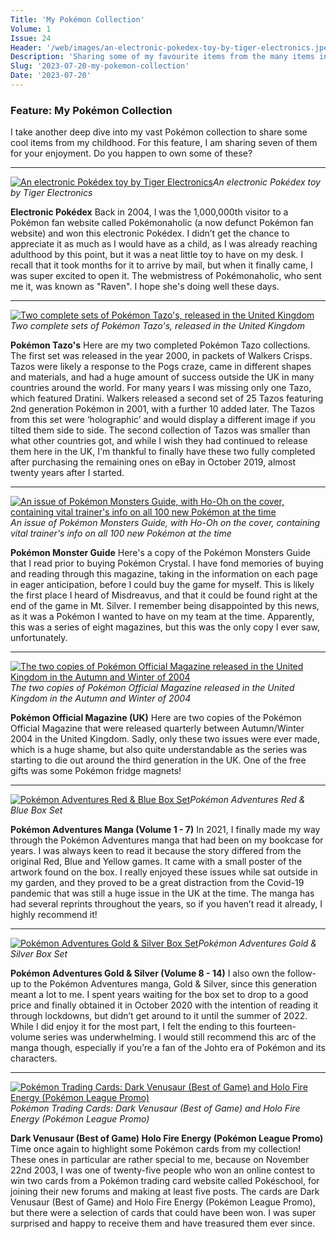 ```yaml
---
Title: 'My Pokémon Collection'
Volume: 1
Issue: 24
Header: '/web/images/an-electronic-pokedex-toy-by-tiger-electronics.jpeg'
Description: 'Sharing some of my favourite items from the many items in my Pokémon collection, plus the latest Pokémon news and more from our mailbag'
Slug: '2023-07-20-my-pokemon-collection'
Date: '2023-07-20'
---
```

### Feature: My Pokémon Collection
I take another deep dive into my vast Pokémon collection to share some cool items from my childhood. For this feature, I am sharing seven of them for your enjoyment. Do you happen to own some of these?
* * *

[![An electronic Pokédex toy by Tiger Electronics](/web/images/an-electronic-pokedex-toy-by-tiger-electronics.jpeg)](/web/images/an-electronic-pokedex-toy-by-tiger-electronics.jpeg)*An electronic Pokédex toy by Tiger Electronics*

**Electronic Pokédex**
Back in 2004, I was the 1,000,000th visitor to a Pokémon fan website called Pokémonaholic (a now defunct Pokémon fan website) and won this electronic Pokédex. I didn’t get the chance to appreciate it as much as I would have as a child, as I was already reaching adulthood by this point, but it was a neat little toy to have on my desk. I recall that it took months for it to arrive by mail, but when it finally came, I was super excited to open it. The webmistress of Pokémonaholic, who sent me it, was known as "Raven". I hope she's doing well these days.
* * *

[![Two complete sets of Pokémon Tazo's, released in the United Kingdom](/web/images/two-complete-sets-of-pokemon-tazos-released-in-the-united-kingdom.jpeg)](/web/images/two-complete-sets-of-pokemon-tazos-released-in-the-united-kingdom.jpeg)*Two complete sets of Pokémon Tazo's, released in the United Kingdom*

**Pokémon Tazo's**
Here are my two completed Pokémon Tazo collections. The first set was released in the year 2000, in packets of Walkers Crisps. Tazos were likely a response to the Pogs craze, came in different shapes and materials, and had a huge amount of success outside the UK in many countries around the world. For many years I was missing only one Tazo, which featured Dratini.
Walkers released a second set of 25 Tazos featuring 2nd generation Pokémon in 2001, with a further 10 added later. The Tazos from this set were ‘holographic’ and would display a different image if you tilted them side to side. The second collection of Tazos was smaller than what other countries got, and while I wish they had continued to release them here in the UK, I'm thankful to finally have these two fully completed after purchasing the remaining ones on eBay in October 2019, almost twenty years after I started.
* * *

[![An issue of Pokémon Monsters Guide, with Ho-Oh on the cover, containing vital trainer's info on all 100 new Pokémon at the time](/web/images/an-issue-of-pokemon-monsters-guide-with-ho-oh-on-the-cover-containing-vital-trainers-info-on-all-100.jpeg)](/web/images/an-issue-of-pokemon-monsters-guide-with-ho-oh-on-the-cover-containing-vital-trainers-info-on-all-100.jpeg)*An issue of Pokémon Monsters Guide, with Ho-Oh on the cover, containing vital trainer's info on all 100 new Pokémon at the time*

**Pokémon Monster Guide**
Here's a copy of the Pokémon Monsters Guide that I read prior to buying Pokémon Crystal. I have fond memories of buying and reading through this magazine, taking in the information on each page in eager anticipation, before I could buy the game for myself. This is likely the first place I heard of Misdreavus, and that it could be found right at the end of the game in Mt. Silver. I remember being disappointed by this news, as it was a Pokémon I wanted to have on my team at the time. Apparently, this was a series of eight magazines, but this was the only copy I ever saw, unfortunately.
* * *

[![The two copies of Pokémon Official Magazine released in the United Kingdom in the Autumn and Winter of 2004](/web/images/the-two-copies-of-pokemon-official-magazine-released-in-the-united-kingdom-in-the-autumn-and-winter-.jpeg)](/web/images/the-two-copies-of-pokemon-official-magazine-released-in-the-united-kingdom-in-the-autumn-and-winter-.jpeg)*The two copies of Pokémon Official Magazine released in the United Kingdom in the Autumn and Winter of 2004*

**Pokémon Official Magazine (UK)**
Here are two copies of the Pokémon Official Magazine that were released quarterly between Autumn/Winter 2004 in the United Kingdom. Sadly, only these two issues were ever made, which is a huge shame, but also quite understandable as the series was starting to die out around the third generation in the UK. One of the free gifts was some Pokémon fridge magnets!
* * *

[![Pokémon Adventures Red & Blue Box Set](/web/images/pokemon-adventures-red-blue-box-set.jpeg)](/web/images/pokemon-adventures-red-blue-box-set.jpeg)*Pokémon Adventures Red & Blue Box Set*

**Pokémon Adventures Manga (Volume 1 - 7)**
In 2021, I finally made my way through the Pokémon Adventures manga that had been on my bookcase for years. I was always keen to read it because the story differed from the original Red, Blue and Yellow games. It came with a small poster of the artwork found on the box. I really enjoyed these issues while sat outside in my garden, and they proved to be a great distraction from the Covid-19 pandemic that was still a huge issue in the UK at the time. The manga has had several reprints throughout the years, so if you haven’t read it already, I highly recommend it!
* * *

[![Pokémon Adventures Gold & Silver Box Set](/web/images/pokemon-adventures-gold-silver-box-set.jpeg)](/web/images/pokemon-adventures-gold-silver-box-set.jpeg)*Pokémon Adventures Gold & Silver Box Set*

**Pokémon Adventures Gold & Silver (Volume 8 - 14)**
I also own the follow-up to the Pokémon Adventures manga, Gold & Silver, since this generation meant a lot to me. I spent years waiting for the box set to drop to a good price and finally obtained it in October 2020 with the intention of reading it through lockdowns, but didn’t get around to it until the summer of 2022. While I did enjoy it for the most part, I felt the ending to this fourteen-volume series was underwhelming. I would still recommend this arc of the manga though, especially if you’re a fan of the Johto era of Pokémon and its characters.
* * *

[![Pokémon Trading Cards: Dark Venusaur (Best of Game) and Holo Fire Energy (Pokémon League Promo)](/web/images/pokemon-trading-cards-dark-venusaur-best-of-game-and-holo-fire-energy-pokemon-league-promo.jpeg)](/web/images/pokemon-trading-cards-dark-venusaur-best-of-game-and-holo-fire-energy-pokemon-league-promo.jpeg)*Pokémon Trading Cards: Dark Venusaur (Best of Game) and Holo Fire Energy (Pokémon League Promo)*

**Dark Venusaur (Best of Game) Holo Fire Energy (Pokémon League Promo)**
Time once again to highlight some Pokémon cards from my collection! These ones in particular are rather special to me, because on November 22nd 2003, I was one of twenty-five people who won an online contest to win two cards from a Pokémon trading card website called Pokéschool, for joining their new forums and making at least five posts. The cards are Dark Venusaur (Best of Game) and Holo Fire Energy (Pokémon League Promo), but there were a selection of cards that could have been won. I was super surprised and happy to receive them and have treasured them ever since.